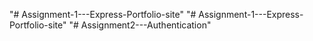 "# Assignment-1---Express-Portfolio-site" 
"# Assignment-1---Express-Portfolio-site" 
"# Assignment2---Authentication" 
